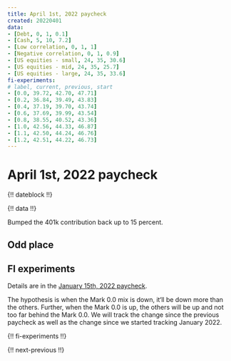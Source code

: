 ```yaml
---
title: April 1st, 2022 paycheck
created: 20220401
data:
- [Debt, 0, 1, 0.1]
- [Cash, 5, 10, 7.2]
- [Low correlation, 0, 1, 1]
- [Negative correlation, 0, 1, 0.9]
- [US equities - small, 24, 35, 30.6]
- [US equities - mid, 24, 35, 25.7]
- [US equities - large, 24, 35, 33.6]
fi-experiments:
# label, current, previous, start
- [0.0, 39.72, 42.70, 47.71]
- [0.2, 36.84, 39.49, 43.83]
- [0.4, 37.19, 39.70, 43.74]
- [0.6, 37.69, 39.99, 43.54]
- [0.8, 38.55, 40.52, 43.36]
- [1.0, 42.56, 44.33, 46.87]
- [1.1, 42.50, 44.24, 46.76]
- [1.2, 42.51, 44.22, 46.73]
---
```


# April 1st, 2022 paycheck

{!! dateblock !!}

{!! data !!}

Bumped the 401k contribution back up to 15 percent.

## Odd place



## FI experiments

Details are in the [January 15th, 2022 paycheck](https://joshbruce.com/finances/building-wealth-paycheck-to-paycheck/20220115/#fi-experiments).

The hypothesis is when the Mark 0.0 mix is down, it‘ll be down more than the others. Further, when the Mark 0.0 is up, the others will be up and not too far behind the Mark 0.0. We will track the change since the previous paycheck as well as the change since we started tracking January 2022.

{!! fi-experiments !!}

{!! next-previous !!}
